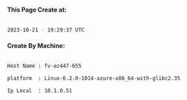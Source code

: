 
   
#### This Page Create at:

```bash

2023-10-21 - 19:29:37 UTC

```

#### Create By Machine:

```bash

Host Name : fv-az447-655

platform  : Linux-6.2.0-1014-azure-x86_64-with-glibc2.35

Ip Local  : 10.1.0.51

```


